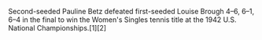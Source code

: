 Second-seeded Pauline Betz defeated first-seeded Louise Brough 4–6, 6–1, 6–4 in the final to win the Women's Singles tennis title at the 1942 U.S. National Championships.[1][2]
